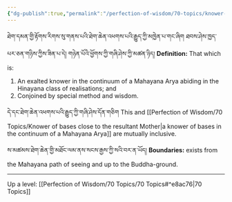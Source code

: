 ```yaml
---
{"dg-publish":true,"permalink":"/perfection-of-wisdom/70-topics/knower-of-bases-of-the-antidote-class/"}
---
```


ཐེག་དམན་གྱི་རྟོགས་རིགས་སུ་གནས་པའི་ཐེག་ཆེན་འཕགས་པའི་རྒྱུད་ཀྱི་མཁྱེན་པ་གང་ཞིག ཐབས་ཤེས་ཁྱད་པར་ཅན་གཉིས་ཀྱིས་ཟིན་པ་དེ། 
གཉེན་པོའི་ཕྱོགས་ཀྱི་གཞི་ཤེས་ཀྱི་མཚན་ཉིད། 
**Definition:** That which is:
1. An exalted knower in the continuum of a Mahayana Arya abiding in the Hinayana class of realisations; and
2. Conjoined by special method and wisdom.

དེ་དང་ཐེག་ཆེན་འཕགས་པའི་རྒྱུད་ཀྱི་གཞི་ཤེས་དོན་གཅིག 
This and [[Perfection of Wisdom/70 Topics/Knower of bases close to the resultant Mother\|a knower of bases in the continuum of a Mahayana Arya]] are mutually inclusive.

ས་མཚམས་ཐེག་ཆེན་གྱི་མཐོང་ལམ་ནས་སངས་རྒྱས་ཀྱི་སའི་བར་ན་ཡོད།
**Boundaries:** exists from the Mahayana path of seeing and up to the Buddha-ground.

---
Up a level: [[Perfection of Wisdom/70 Topics/70 Topics#^e8ac76\|70 Topics]]